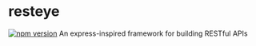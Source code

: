 # resteye

[![npm version](https://badge.fury.io/js/resteye.svg)](https://badge.fury.io/js/resteye)
An express-inspired framework for building RESTful APIs